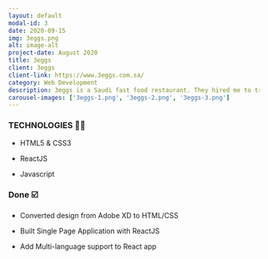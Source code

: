 ```yaml
---
layout: default
modal-id: 3
date: 2020-09-15
img: 3eggs.png
alt: image-alt
project-date: August 2020
title: 3eggs
client: 3eggs
client-link: https://www.3eggs.com.sa/
category: Web Development
description: 3eggs is a Saudi fast food restaurant. They hired me to translate their new design into a fully-fledged multi language Single Page Application.
carousel-images: ['3eggs-1.png', '3eggs-2.png', '3eggs-3.png']
---
```


### TECHNOLOGIES 👨‍💻

* HTML5 & CSS3

* ReactJS

* Javascript


### Done ☑️

- Converted design from Adobe XD to HTML/CSS

- Built Single Page Application with ReactJS

- Add Multi-language support to React app


